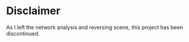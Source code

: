 Disclaimer
==========

As I left the network analysis and reversing scene, this project has been discontinued.
